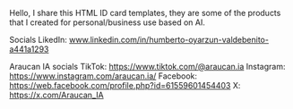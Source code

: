 Hello, I share this HTML ID card templates, they are some of the products that I created for personal/business use based on AI. 

Socials
LikedIn: www.linkedin.com/in/humberto-oyarzun-valdebenito-a441a1293

Araucan IA socials
TikTok: https://www.tiktok.com/@araucan.ia
Instagram: https://www.instagram.com/araucan.ia/
Facebook: https://web.facebook.com/profile.php?id=61559601454403
X: https://x.com/Araucan_IA
